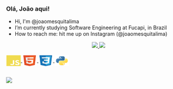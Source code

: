 ### Olá, João aqui! 

- Hi, I'm @joaomesquitalima 
- I’m currently studying Software Engineering at Fucapi, in Brazil
-  How to reach me: hit me up on Instagram (@joaomesquitalima)
<div align="center">
  <a href="https://github.com/joaomesquitalima">
  <img height="180em" src="https://github-readme-stats.vercel.app/api?username=joaomesquitalima&show_icons=true&theme=dark&include_all_commits=true&count_private=true"/>
  <img height="180em" src="https://github-readme-stats.vercel.app/api/top-langs/?username=joaomesquitalima&layout=compact&langs_count=7&theme=dark"/>
</div>

<div style="display: inline_block"><br>
  <img align="center" alt="Joao-Js" height="30" width="40" src="https://raw.githubusercontent.com/devicons/devicon/master/icons/javascript/javascript-plain.svg">
  <img align="center" alt="Joao-HTML" height="30" width="40" src="https://raw.githubusercontent.com/devicons/devicon/master/icons/html5/html5-original.svg">
  <img align="center" alt="Joao-CSS" height="30" width="40" src="https://raw.githubusercontent.com/devicons/devicon/master/icons/css3/css3-original.svg">
  <img align="center" alt="Joao-Python" height="30" width="40" src="https://raw.githubusercontent.com/devicons/devicon/master/icons/python/python-original.svg">
  

  
</div>
  
##
  
<div> 
  
<a href="https://instagram.com/joaomesquitalima" target="_blank"><img src="https://img.shields.io/badge/-Instagram-%23E4405F?style=for-the-badge&logo=instagram&logoColor=white" target="_blank"></a>

  
 
 
 
</div>
